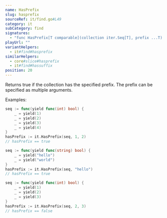 ```yaml
---
name: HasPrefix
slug: hasprefix
sourceRef: it/find.go#L49
category: it
subCategory: find
signatures:
  - "func HasPrefix[T comparable](collection iter.Seq[T], prefix ...T) bool"
playUrl: ""
variantHelpers:
  - it#find#hasprefix
similarHelpers:
  - core#slice#hasprefix
  - it#find#hassuffix
position: 20
---
```


Returns true if the collection has the specified prefix. The prefix can be specified as multiple arguments.

Examples:

```go
seq := func(yield func(int) bool) {
    _ = yield(1)
    _ = yield(2)
    _ = yield(3)
    _ = yield(4)
}
hasPrefix := it.HasPrefix(seq, 1, 2)
// hasPrefix == true
```

```go
seq := func(yield func(string) bool) {
    _ = yield("hello")
    _ = yield("world")
}
hasPrefix := it.HasPrefix(seq, "hello")
// hasPrefix == true
```

```go
seq := func(yield func(int) bool) {
    _ = yield(1)
    _ = yield(2)
    _ = yield(3)
}
hasPrefix := it.HasPrefix(seq, 2, 3)
// hasPrefix == false
```